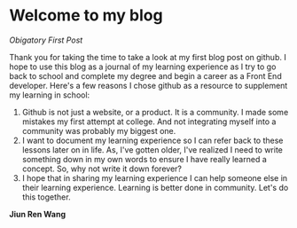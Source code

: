 # Welcome to my blog

_Obigatory First Post_

Thank you for taking the time to take a look at my first blog post
on github. I hope to use this blog as a journal of my learning experience 
as I try to go back to school and complete my degree and begin a career 
as a Front End developer.  Here's a few reasons I chose github as a 
resource to supplement my learning in school:

1. Github is not just a website, or a product.  It is a community.  I
made some mistakes my first attempt at college.  And not integrating
myself into a community was probably my biggest one.
2. I want to document my learning experience so I can refer back to
these lessons later on in life. As, I've gotten older, I've realized
I need to write something down in my own words to ensure I have really
learned a concept. So, why not write it down forever?
3. I hope that in sharing my learning experience I can help someone
else in their learning experience. Learning is better done in community.
Let's do this together.

**Jiun Ren Wang**
